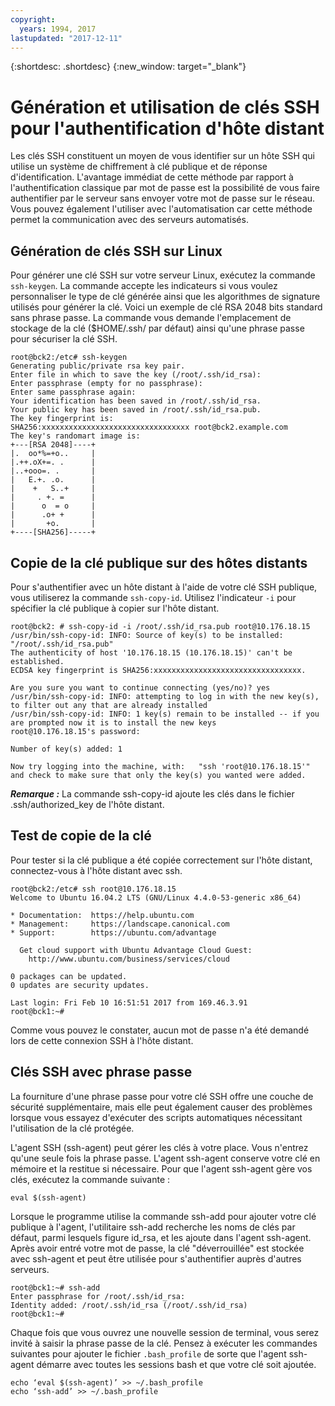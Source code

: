 ```yaml
---
copyright:
  years: 1994, 2017
lastupdated: "2017-12-11"
---
```


{:shortdesc: .shortdesc}
{:new_window: target="_blank"}

# Génération et utilisation de clés SSH pour l'authentification d'hôte distant

Les clés SSH constituent un moyen de vous identifier sur un hôte SSH qui utilise un système de chiffrement à clé publique et de réponse d'identification. L'avantage immédiat de cette méthode par rapport à l'authentification classique par mot de passe est la possibilité de vous faire authentifier par le serveur sans envoyer votre mot de passe sur le réseau. Vous pouvez également l'utiliser avec l'automatisation car cette méthode permet la communication avec des serveurs automatisés.

## Génération de clés SSH sur Linux

Pour générer une clé SSH sur votre serveur Linux, exécutez la commande `ssh-keygen`. La commande accepte les indicateurs si vous voulez personnaliser le type de clé générée ainsi que les algorithmes de signature utilisés pour générer la clé. Voici un exemple de clé RSA 2048 bits standard sans phrase passe. La commande vous demande l'emplacement de stockage de la clé ($HOME/.ssh/ par défaut) ainsi qu'une phrase passe pour sécuriser la clé SSH.

    root@bck2:/etc# ssh-keygen
    Generating public/private rsa key pair.
    Enter file in which to save the key (/root/.ssh/id_rsa):
    Enter passphrase (empty for no passphrase):
    Enter same passphrase again:
    Your identification has been saved in /root/.ssh/id_rsa.
    Your public key has been saved in /root/.ssh/id_rsa.pub.
    The key fingerprint is:
    SHA256:xxxxxxxxxxxxxxxxxxxxxxxxxxxxxxxxx root@bck2.example.com
    The key's randomart image is:
    +---[RSA 2048]----+
    |.  oo*%=+o..     |
    |.++.oX+=. .      |
    |..+ooo=. .       |
    |   E.+. .o.      |
    |    +   S..+     |
    |     . +. =      |
    |      o  = o     |
    |      .o+ +      |
    |       +o.       |
    +----[SHA256]-----+

## Copie de la clé publique sur des hôtes distants

Pour s'authentifier avec un hôte distant à l'aide de votre clé SSH publique, vous utiliserez la commande `ssh-copy-id`. Utilisez l'indicateur `-i` pour spécifier la clé publique à copier sur l'hôte distant.

    root@bck2: # ssh-copy-id -i /root/.ssh/id_rsa.pub root@10.176.18.15
    /usr/bin/ssh-copy-id: INFO: Source of key(s) to be installed: "/root/.ssh/id_rsa.pub"
    The authenticity of host '10.176.18.15 (10.176.18.15)' can't be established.
    ECDSA key fingerprint is SHA256:xxxxxxxxxxxxxxxxxxxxxxxxxxxxxxxxx.

    Are you sure you want to continue connecting (yes/no)? yes
    /usr/bin/ssh-copy-id: INFO: attempting to log in with the new key(s), to filter out any that are already installed
    /usr/bin/ssh-copy-id: INFO: 1 key(s) remain to be installed -- if you are prompted now it is to install the new keys
    root@10.176.18.15's password:

    Number of key(s) added: 1

    Now try logging into the machine, with:   "ssh 'root@10.176.18.15'"
    and check to make sure that only the key(s) you wanted were added.

***Remarque :*** La commande ssh-copy-id ajoute les clés dans le fichier .ssh/authorized_key de l'hôte distant.

## Test de copie de la clé

Pour tester si la clé publique a été copiée correctement sur l'hôte distant, connectez-vous à l'hôte distant avec ssh.

    root@bck2:/etc# ssh root@10.176.18.15
    Welcome to Ubuntu 16.04.2 LTS (GNU/Linux 4.4.0-53-generic x86_64)

    * Documentation:  https://help.ubuntu.com
    * Management:     https://landscape.canonical.com
    * Support:        https://ubuntu.com/advantage

      Get cloud support with Ubuntu Advantage Cloud Guest:
        http://www.ubuntu.com/business/services/cloud

    0 packages can be updated.
    0 updates are security updates.

    Last login: Fri Feb 10 16:51:51 2017 from 169.46.3.91
    root@bck1:~#

Comme vous pouvez le constater, aucun mot de passe n'a été demandé lors de cette connexion SSH à l'hôte distant.

## Clés SSH avec phrase passe

La fourniture d'une phrase passe pour votre clé SSH offre une couche de sécurité supplémentaire, mais elle peut également causer des problèmes lorsque vous essayez d'exécuter des scripts automatiques nécessitant l'utilisation de la clé protégée. 

L'agent SSH (ssh-agent) peut gérer les clés à votre place. Vous n'entrez qu'une seule fois la phrase passe. L'agent ssh-agent conserve votre clé en mémoire et la restitue si nécessaire. Pour que l'agent ssh-agent gère vos clés, exécutez la commande suivante :

    eval $(ssh-agent)

Lorsque le programme utilise la commande ssh-add pour ajouter votre clé publique à l'agent, l'utilitaire ssh-add recherche les noms de clés par défaut, parmi lesquels figure id_rsa, et les ajoute dans l'agent ssh-agent. Après avoir entré votre mot de passe, la clé "déverrouillée" est stockée avec ssh-agent et peut être utilisée pour s'authentifier auprès d'autres serveurs.

    root@bck1:~# ssh-add
    Enter passphrase for /root/.ssh/id_rsa:
    Identity added: /root/.ssh/id_rsa (/root/.ssh/id_rsa)
    root@bck1:~#

Chaque fois que vous ouvrez une nouvelle session de terminal, vous serez invité à saisir la phrase passe de la clé. Pensez à exécuter les commandes suivantes pour ajouter le fichier `.bash_profile` de sorte que l'agent ssh-agent démarre avec toutes les sessions bash et que votre clé soit ajoutée.

    echo ‘eval $(ssh-agent)’ >> ~/.bash_profile
    echo ‘ssh-add’ >> ~/.bash_profile
